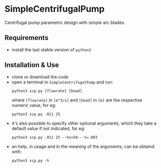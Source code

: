 # SimpleCentrifugalPump
Centrifugal pump parametric design with simple arc blades.

## Requirements

  * install the last stable version of `python3`


## Installation & Use

  * clone or download the code
  * open a terminal in `SimpleCentrifugalPump` and run:
    ```
    python3 scp.py [flowrate] [head]
    ```
    where `[flowrate]` in `[m^3/s]`  and `[head]` in `[m]` are the respective numeric value, for eg:
    ```
    python3 scp.py .011 25
    ```
  * it's also possible to specify other optional arguments, which they take a default value if not indicated, for eg:
    ```
    python3 scp.py .011 25 --hz=50 --t=.003
    ```
  * an help, in usage and in the meaning of the arguments, can be obtaind with:
    ```
    python3 scp.py -h
    ```
